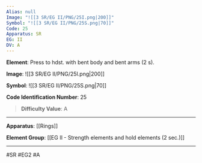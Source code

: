 ```yaml
---
Alias: null
Image: "![[3 SR/EG II/PNG/25I.png|200]]"
Symbol: "![[3 SR/EG II/PNG/25S.png|70]]"
Code: 25
Apparatus: SR
EG: II
DV: A
---
```

**Element**: Press to hdst. with bent body and bent arms (2 s).

**Image**:
![[3 SR/EG II/PNG/25I.png|200]]

**Symbol**:
![[3 SR/EG II/PNG/25S.png|70]]

**Code Identification Number**: 25

>**Difficulty Value**: A

___
**Apparatus**: [[Rings]]

**Element Group**: [[EG II - Strength elements and hold elements (2 sec.)]]
___
#SR #EG2 #A
